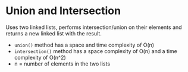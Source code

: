 # Union and Intersection

Uses two linked lists, performs intersection/union on their elements and returns a new linked list with the result.

- `union()` method has a space and time complexity of O(n)
- `intersection()` method has a space complexity of O(n) and a time complexity of O(n^2)
- n = number of elements in the two lists
